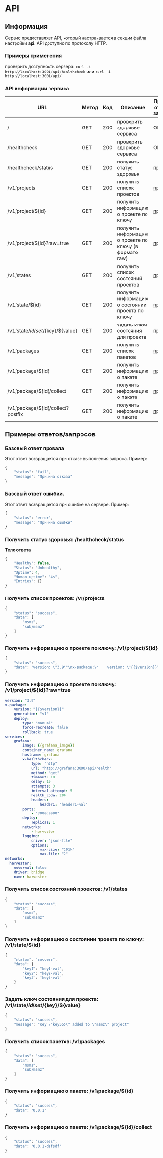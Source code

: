 # API

## Информация

Сервис предоставляет API, который настраивается в секции файла настройки **api**. API доступно по протоколу HTTP.

### Примеры применения

проверить доступность сервера: `curl -i http://localhost:3001/api/healthcheck` или `curl -i http://localhost:3001/api/`  

### API информации сервиса

| URL | Метод | Код | Описание | Пример ответа/запроса |
| ----- | ----- | ----- | ----- | ----- |
| / | GET | 200 | проверить здоровье сервиса | OK |
| /healthcheck | GET | 200 | проверить здоровье сервиса | OK |
| /healthcheck/status | GET | 200 | получить статус здоровья | [пример](#v1_status) |
| /v1/projects | GET | 200 | получить список проектов | [пример](#v1_projects) |
| /v1/project/${id} | GET | 200 | получить информацию о проекте по ключу | [пример](#v1_project_id) |
| /v1/project/${id}?raw=true | GET | 200 | получить информацию о проекте по ключу (в формате raw) | [пример](#v1_project_id_raw) |
| /v1/states | GET | 200 | получить список состояний проектов | [пример](#v1_states) |
| /v1/state/${id} | GET | 200 | получить информацию о состоянии проекта по ключу | [пример](#v1_state_id) |
| /v1/state/${id}/set/${key}/${value} | GET | 200 | задать ключ состояния для проекта | [пример](#v1_state_id_key) |
| /v1/packages | GET | 200 | получить список пакетов | [пример](#v1_packages) |
| /v1/package/${id} | GET | 200 | получить информацию о пакете | [пример](#v1_package_id) |
| /v1/package/${id}/collect | GET | 200 | получить информацию о пакете | [пример](#v1_package_id_collect) |
| /v1/package/${id}/collect?postfix | GET | 200 | получить информацию о пакете | [пример](#v1_package_id_collect) |

## Примеры ответов/запросов

### Базовый ответ провала

Этот ответ возвращается при отказе выполнения запроса. Пример:

```js
{
    "status": "fail",
    "message": "Причина отказа"
}
```

### Базовый ответ ошибки.

Этот ответ возвращается при ошибке на сервере. Пример:

```js
{
    "status": "error",
    "message": "Причина ошибки"
}
```

### <a name="v1_status"></a> Получить статус здоровья: /healthcheck/status

**Тело ответа**
```js
{
    "Healthy": false,
    "Status": "Unhealthy",
    "Uptime": 4,
    "Human_uptime": "4s",
    "Entries": {}
}
```

### <a name="v1_projects"></a> Получить список проектов: /v1/projects

```js
{
    "status": "success",
    "data": [
        "msmz",
        "sub/msmz"
    ]
}
```

### <a name="v1_project_id"></a> Получить информацию о проекте по ключу: /v1/project/${id}

```js
{
    "status": "success",
    "data": "version: \"3.9\"\nx-package:\n    version: \"{{$version}}\"\n    generation: \"v1\"\n    deploy:\n        type: \"manual\"\n        force-recreate: false\n        rollback: true\nservices:\n    grafana: \n        image: {{grafana_image}}\n        container_name: grafana\n        hostname: grafana\n        x-healthcheck:\n            type: \"http\"\n            url: \"http://grafana:3000/api/health\"\n            method: \"get\"\n            timeout: 10\n            delay: 10\n            attempts: 3\n            interval_attempt: 5\n            health_code: 200\n            headers:\n                header1: \"header1-val\"\n        ports:\n            - \"3000:3000\"\n        deploy:\n            replicas: 1\n        networks:\n            - harvester\n        logging:\n            driver: \"json-file\"\n            options:\n                max-size: \"201k\"\n                max-file: \"2\"\n    loki: \n        image: grafana/loki:2.2.0\n        container_name: loki\n        hostname: loki\n        ports:\n            - \"3100:3100\"\n        deploy:\n            replicas: 1\n        networks:\n            - harvester\n        logging:\n            driver: \"json-file\"\n            options:\n                max-size: \"200k\"\n                max-file: \"2\"\n    rabbitmq: \n        image: rabbitmq:3.8-management\n        container_name: rabbitmq\n        hostname: rabbitmq\n        ports:\n            - \"5672:5672\"\n            - \"15672:15672\"\n        deploy:\n            replicas: 1\n        environment:\n            RABBITMQ_DEFAULT_USER: \"root\"\n            RABBITMQ_DEFAULT_PASS: \"password\"\n        networks:\n            - harvester\n        logging:\n            driver: \"json-file\"\n            options:\n                max-size: \"200k\"\n                max-file: \"2\"\nnetworks:\n  harvester:\n    external: false\n    driver: bridge\n    name: harvester"
}
```

### <a name="v1_project_id_raw"></a> Получить информацию о проекте по ключу: /v1/project/${id}?raw=true

```yml
version: "3.9"
x-package:
    version: "{{$version}}"
    generation: "v1"
    deploy:
        type: "manual"
        force-recreate: false
        rollback: true
services:
    grafana: 
        image: {{grafana_image}}
        container_name: grafana
        hostname: grafana
        x-healthcheck:
            type: "http"
            url: "http://grafana:3000/api/health"
            method: "get"
            timeout: 10
            delay: 10
            attempts: 3
            interval_attempt: 5
            health_code: 200
            headers:
                header1: "header1-val"
        ports:
            - "3000:3000"
        deploy:
            replicas: 1
        networks:
            - harvester
        logging:
            driver: "json-file"
            options:
                max-size: "201k"
                max-file: "2"
networks:
  harvester:
    external: false
    driver: bridge
    name: harvester
```

### <a name="v1_states"></a> Получить список состояний проектов: /v1/states

```js
{
    "status": "success",
    "data": [
        "msmz",
        "sub/msmz"
    ]
}
```

### <a name="v1_state_id"></a> Получить информацию о состоянии проекта по ключу: /v1/state/${id}

```js
{
    "status": "success",
    "data": {
        "key1": "key1-val",
        "key2": "key2-val",
        "key3": "key3-val"
    }
}
```

### <a name="v1_state_id_key"></a> Задать ключ состояния для проекта: /v1/state/${id}/set/${key}/${value}

```js
{
    "status": "success",
    "message": "Key \"key555\" added to \"msmz\" project"
}
```

### <a name="v1_packages"></a> Получить список пакетов: /v1/packages

```js
{
    "status": "success",
    "data": [
        "msmz",
        "sub/msmz"
    ]
}
```

### <a name="v1_package_id"></a> Получить информацию о пакете: /v1/package/${id}

```js
{
    "status": "success",
    "data": "0.0.1"
}
```

### <a name="v1_package_id_collect"></a> Получить информацию о пакете: /v1/package/${id}/collect

```js
{
    "status": "success",
    "data": "0.0.1-dsfsdf"
}
```
